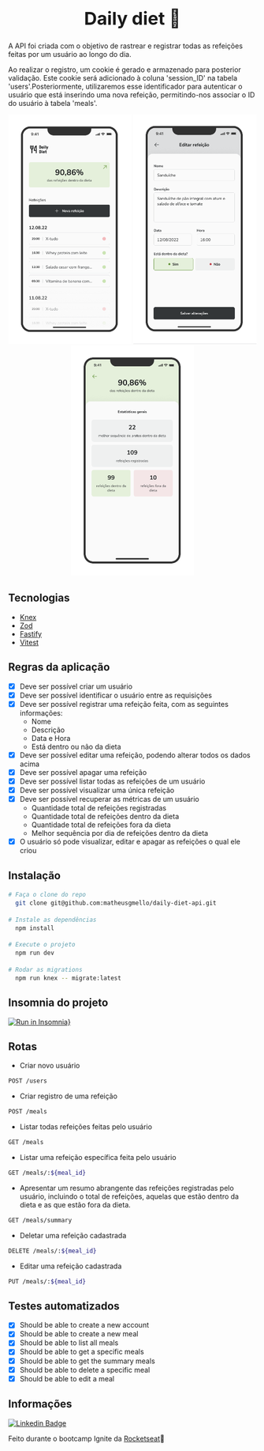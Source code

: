 <h1 align="center" style="font-size:36px;">Daily diet 🥗</h1>

A API foi criada com o objetivo de rastrear e registrar todas as refeições feitas 
por um usuário ao longo do dia.

Ao realizar o registro, um cookie é gerado e armazenado para posterior validação. Este cookie será adicionado à coluna 'session_ID' na tabela 'users'.Posteriormente, utilizaremos esse identificador para autenticar o usuário que está inserindo uma nova refeição, permitindo-nos associar o ID do usuário à tabela 'meals'.

<p align="center">
  <img src="./assets/menu.png" alt="Default Image" style="width: 250px"/>
  <img src="./assets/menu-meal.png" alt="Meal Image" style="width: 250px"/>
  <img src="./assets/menu-resume.png" alt="Meal Image" style="width: 250px"/>
</p>

## Tecnologias 
- [Knex](https://knexjs.org/)
- [Zod](https://zod.dev/)
- [Fastify](https://fastify.dev/)
- [Vitest](https://vitest.dev/)

## Regras da aplicação

  - [x] Deve ser possível criar um usuário
  - [x] Deve ser possível identificar o usuário entre as requisições
  - [x] Deve ser possível registrar uma refeição feita, com as seguintes informações:  
      - Nome
      - Descrição
      - Data e Hora
      - Está dentro ou não da dieta
  - [x] Deve ser possível editar uma refeição, podendo alterar todos os dados acima
  - [x] Deve ser possível apagar uma refeição
  - [x] Deve ser possível listar todas as refeições de um usuário
  - [x] Deve ser possível visualizar uma única refeição
  - [x] Deve ser possível recuperar as métricas de um usuário
      - Quantidade total de refeições registradas
      - Quantidade total de refeições dentro da dieta
      - Quantidade total de refeições fora da dieta
      - Melhor sequência por dia de refeições dentro da dieta
  - [x] O usuário só pode visualizar, editar e apagar as refeições o qual ele criou

## Instalação

```bash
# Faça o clone do repo
  git clone git@github.com:matheusgmello/daily-diet-api.git

# Instale as dependências
  npm install

# Execute o projeto
  npm run dev
  
# Rodar as migrations 
  npm run knex -- migrate:latest
```
## Insomnia do projeto
[![Run in Insomnia}](https://insomnia.rest/images/run.svg)](https://insomnia.rest/run/?label=ignite-daily-diet-api-insomniaConfigs&uri=https%3A%2F%2Fraw.githubusercontent.com%2Fmatheusgmello%2Fdaily-diet-api%2Fmain%2FExport-Insomnia.json)

## Rotas
- Criar novo usuário
```bash
POST /users
```

- Criar registro de uma refeição
```bash
POST /meals
```

- Listar todas refeições feitas pelo usuário
```bash
GET /meals
```

- Listar uma refeição específica feita pelo usuário
```bash
GET /meals/:${meal_id}
```

- Apresentar um resumo abrangente das refeições registradas pelo usuário, incluindo o total de refeições, aquelas que estão dentro da dieta e as que estão fora da dieta.
```bash
GET /meals/summary
```

- Deletar uma refeição cadastrada
```bash
DELETE /meals/:${meal_id}
```

- Editar uma refeição cadastrada
```bash
PUT /meals/:${meal_id}
```
## Testes automatizados
  - [x] Should be able to create a new account
  - [x] Should be able to create a new meal
  - [x] Should be able to list all meals
  - [x] Should be able to get a specific meals
  - [x] Should be able to get the summary meals
  - [x] Should be able to delete a specific meal
  - [x] Should be able to edit a meal

## Informações

[![Linkedin Badge](https://img.shields.io/badge/-LinkedIn-blue?style=flat-square&logo=Linkedin&logoColor=white&link=https://www.linkedin.com/in/matheusgmello/)](https://www.linkedin.com/in/matheusgmello/)

Feito durante o bootcamp Ignite da [Rocketseat](https://rocketseat.com.br)💜


